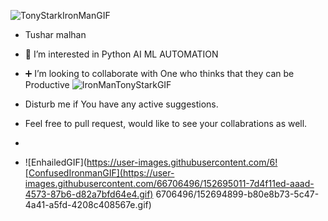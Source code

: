 ![TonyStarkIronManGIF](https://user-images.githubusercontent.com/66706496/152694990-d4c745c8-6e7e-4d2b-9ca2-558d751f09d2.gif)


-  Tushar malhan
- 👀 I’m interested in Python AI ML AUTOMATION
- ➕ I’m looking to collaborate with One who thinks that they can be Productive ![IronManTonyStarkGIF](https://user-images.githubusercontent.com/66706496/152694977-d3721267-1ca4-4b66-8dae-28475e6ab330.gif)

- Disturb me if You have any active suggestions.
- Feel free to pull request, would like to see your collabrations as well.
- 
- ![EnhailedGIF](https://user-images.githubusercontent.com/6![ConfusedIronmanGIF](https://user-images.githubusercontent.com/66706496/152695011-7d4f11ed-aaad-4573-87b6-d82a7bfd64e4.gif)
6706496/152694899-b80e8b73-5c47-4a41-a5fd-4208c408567e.gif)


<!---
tushar2malhan/tushar2malhan is a ✨ special ✨ repository because its `README.md` (this file) appears on your GitHub profile.
You can click the Preview link to take a look at your changes.
--->
